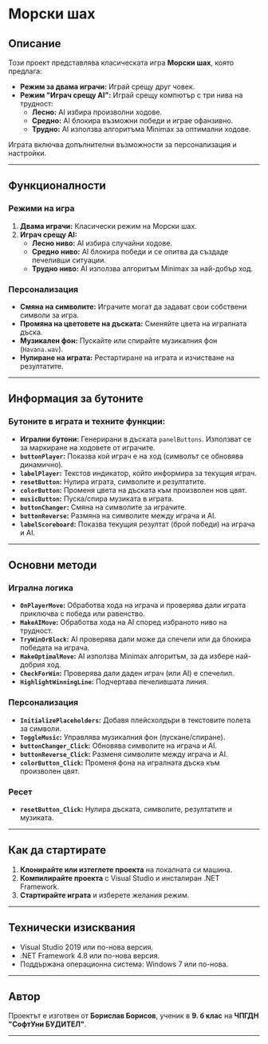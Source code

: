 # Морски шах

## Описание
Този проект представлява класическата игра **Морски шах**, която предлага:
- **Режим за двама играчи:** Играй срещу друг човек.
- **Режим "Играч срещу AI":** Играй срещу компютър с три нива на трудност:
  - **Лесно:** AI избира произволни ходове.
  - **Средно:** AI блокира възможни победи и играе офанзивно.
  - **Трудно:** AI използва алгоритъма Minimax за оптимални ходове.

Играта включва допълнителни възможности за персонализация и настройки.

---

## Функционалности
### Режими на игра
1. **Двама играчи:** Класически режим на Морски шах.
2. **Играч срещу AI:**
   - **Лесно ниво:** AI избира случайни ходове.
   - **Средно ниво:** AI блокира победи и се опитва да създаде печеливши ситуации.
   - **Трудно ниво:** AI използва алгоритъм Minimax за най-добър ход.

### Персонализация
- **Смяна на символите:** Играчите могат да задават свои собствени символи за игра.
- **Промяна на цветовете на дъската:** Сменяйте цвета на игралната дъска.
- **Музикален фон:** Пускайте или спирайте музикалния фон (`Havana.wav`).
- **Нулиране на играта:** Рестартиране на играта и изчистване на резултатите.

---

## Информация за бутоните
### Бутоните в играта и техните функции:
- **Игрални бутони:** Генерирани в дъската `panelButtons`. Използват се за маркиране на ходовете от играчите.
- **`buttonPlayer`:** Показва кой играч е на ход (символът се обновява динамично).
- **`labelPlayer`:** Текстов индикатор, който информира за текущия играч.
- **`resetButton`:** Нулира играта, символите и резултатите.
- **`colorButton`:** Променя цвета на дъската към произволен нов цвят.
- **`musicButton`:** Пуска/спира музиката в играта.
- **`buttonChanger`:** Смяна на символите за играчите.
- **`buttonReverse`:** Размяна на символите между играча и AI.
- **`labelScoreboard`:** Показва текущия резултат (брой победи) на играча и AI.

---

## Основни методи
### Игрална логика
- **`OnPlayerMove`:** Обработва хода на играча и проверява дали играта приключва с победа или равенство.
- **`MakeAIMove`:** Обработва хода на AI според избраното ниво на трудност.
- **`TryWinOrBlock`:** AI проверява дали може да спечели или да блокира победата на играча.
- **`MakeOptimalMove`:** AI използва Minimax алгоритъм, за да избере най-добрия ход.
- **`CheckForWin`:** Проверява дали даден играч (или AI) е спечелил.
- **`HighlightWinningLine`:** Подчертава печелившата линия.

### Персонализация
- **`InitializePlaceholders`:** Добавя плейсхолдъри в текстовите полета за символи.
- **`ToggleMusic`:** Управлява музикалния фон (пускане/спиране).
- **`buttonChanger_Click`:** Обновява символите на играча и AI.
- **`buttonReverse_Click`:** Разменя символите между играча и AI.
- **`colorButton_Click`:** Променя фона на игралната дъска към произволен цвят.

### Ресет
- **`resetButton_Click`:** Нулира дъската, символите, резултатите и музиката.

---

## Как да стартирате
1. **Клонирайте или изтеглете проекта** на локалната си машина.
2. **Компилирайте проекта** с Visual Studio и инсталиран .NET Framework.
3. **Стартирайте играта** и изберете желания режим.

---

## Технически изисквания
- Visual Studio 2019 или по-нова версия.
- .NET Framework 4.8 или по-нова версия.
- Поддържана операционна система: Windows 7 или по-нова.

---

## Автор
Проектът е изготвен от **Борислав Борисов**, ученик в **9. б клас** на **ЧПГДН "СофтУни БУДИТЕЛ"**.

---
